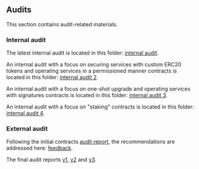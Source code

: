 ## Audits
This section contains audit-related materials.

### Internal audit
The latest internal audit is located in this folder: [internal audit](https://github.com/valory-xyz/autonolas-registries/blob/main/audits/internal).

An internal audit with a focus on securing services with custom ERC20 tokens and operating services in a permissioned manner
contracts is located in this folder: [internal audit 2](https://github.com/valory-xyz/autonolas-registries/blob/main/audits/internal2).

An internal audit with a focus on one-shot upgrade and operating services with signatures
contracts is located in this folder: [internal audit 3](https://github.com/valory-xyz/autonolas-registries/blob/main/audits/internal3).

An internal audit with a focus on "staking"
contracts is located in this folder: [internal audit 4](https://github.com/valory-xyz/autonolas-registries/blob/main/audits/internal4).

### External audit

Following the initial contracts [audit report](https://github.com/valory-xyz/autonolas-registries/blob/main/audits/Valory%20Review%20Final.pdf),
the recommendations are addressed here: [feedback](https://github.com/valory-xyz/autonolas-registries/blob/main/audits/Addressing%20Initial%20ApeWorX%20Recommentations.pdf).

The final audit reports [v1](https://github.com/valory-xyz/autonolas-registries/blob/main/audits/Valory_Agent_Registries_Smart_Contract_Audit_by_Solidity_Finance.pdf), [v2](https://github.com/valory-xyz/autonolas-registries/blob/main/audits/Valory_Agent_Registries_Smart_Contract_Audit_by_Solidity_Finance-1.pdf) and [v3](https://github.com/valory-xyz/autonolas-registries/blob/main/audits/Valory_Agent_Registries_Smart_Contract_Audit_by_Solidity_Finance-2.pdf).